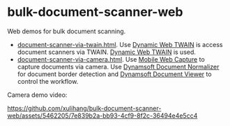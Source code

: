 # bulk-document-scanner-web

Web demos for bulk document scanning.

* [document-scanner-via-twain.html](https://tony-xlh.github.io/bulk-document-scanner-web/document-scanner-via-twain.html). Use [Dynamic Web TWAIN](https://www.dynamsoft.com/web-twain/overview/) is access document scanners via TWAIN. [Dynamic Web TWAIN](https://www.dynamsoft.com/web-twain/overview/) is used.
* [document-scanner-via-camera.html](https://tony-xlh.github.io/bulk-document-scanner-web/document-scanner-via-camera.html). Use [Mobile Web Capture](https://www.dynamsoft.com/use-cases/mobile-web-capture-sdk/?utm_content=nav-solution) to capture documents via camera. Use [Dynamsoft Document Normalizer](https://www.dynamsoft.com/document-normalizer/docs/core/introduction/) for document border detection and [Dynamsoft Document Viewer](https://www.dynamsoft.com/document-viewer/docs/introduction/index.html) to control the workflow.

Camera demo video:

https://github.com/xulihang/bulk-document-scanner-web/assets/5462205/7e839b2a-bb93-4cf9-8f2c-36494e4e5cc4

